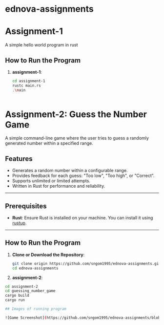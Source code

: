 # ednova-assignments

# Assignment-1

A simple hello world program in rust

## How to Run the Program

1. **assignment-1**:
   ```sh
   cd assignment-1
   rustc main.rs
   .\main
  


# Assignment-2:  Guess the Number Game

A simple command-line game where the user tries to guess a randomly generated number within a specified range.

## Features

- Generates a random number within a configurable range.
- Provides feedback for each guess: "Too low", "Too high", or "Correct".
- Supports unlimited or limited attempts.
- Written in Rust for performance and reliability.

---

## Prerequisites

- **Rust**: Ensure Rust is installed on your machine. You can install it using [rustup](https://rustup.rs/).

---

## How to Run the Program

1. **Clone or Download the Repository**:
   ```sh
   git clone origin https://github.com/sngom1995/ednova-assignments.git
   cd ednova-assignments

2. **assignment-2**:
  ```sh
  cd assignment-2
  cd guessing_number_game
  cargo build
  cargo run

## Images of running program

![Game Screenshot](https://github.com/sngom1995/ednova-assignments/blob/main/guess_game_rust.PNG)
